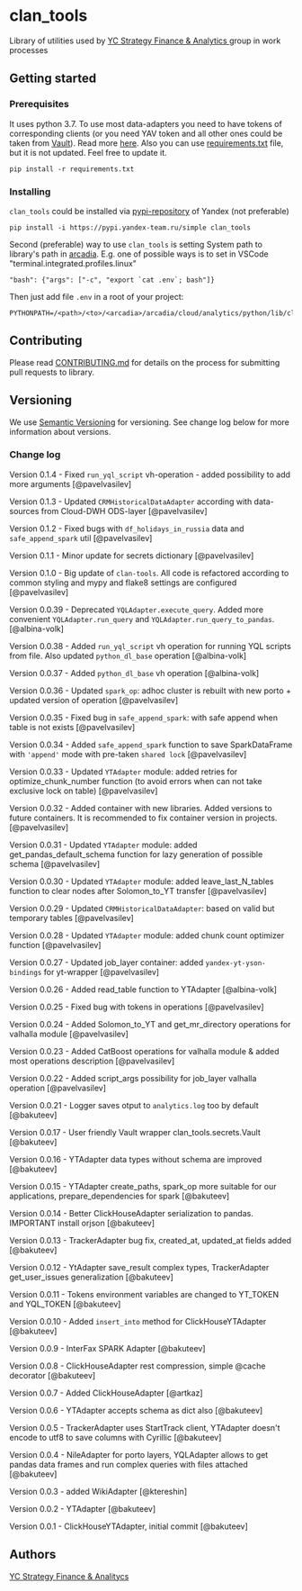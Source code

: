 # **clan_tools**

Library of utilities used by [YC Strategy Finance & Analytics
](https://abc.yandex-team.ru/services/cloud_analytics/) group in work processes


## **Getting started**


### **Prerequisites**

It uses python 3.7.
To use most data-adapters you need to have tokens of corresponding clients (or you need YAV token and all other ones could be taken from [Vault](https://yav.yandex-team.ru)). Read more [here](https://wiki.yandex-team.ru/cloud-bizdev/analitika-oblaka/texnicheskaja-informacija/chek-list-analitika/).
Also you can use [requirements.txt](requirements.txt) file, but it is not updated. Feel free to update it.

    pip install -r requirements.txt



### **Installing**

`clan_tools` could be installed via [pypi-repository](https://wiki.yandex-team.ru/pypi/) of Yandex (not preferable)

    pip install -i https://pypi.yandex-team.ru/simple clan_tools

Second (preferable) way to use `clan_tools` is setting System path to library's path in [arcadia](https://docs.yandex-team.ru/devtools/).
E.g. one of possible ways is to set in VSCode "terminal.integrated.profiles.linux"

    "bash": {"args": ["-c", "export `cat .env`; bash"]}

Then just add file `.env` in a root of your project:

    PYTHONPATH=/<path>/<to>/<arcadia>/arcadia/cloud/analytics/python/lib/clan_tools/src

## **Contributing**

Please read [CONTRIBUTING.md](CONTRIBUTING.md) for details on the process for submitting pull requests to library.

## Versioning

We use [Semantic Versioning](http://semver.org/) for versioning. See change log below for more information about versions.

### **Change log**

Version 0.1.4 - Fixed `run_yql_script` vh-operation - added possibility to add more arguments [@pavelvasilev]

Version 0.1.3 - Updated `CRMHistoricalDataAdapter` according with data-sources from Cloud-DWH ODS-layer [@pavelvasilev]

Version 0.1.2 - Fixed bugs with `df_holidays_in_russia` data and `safe_append_spark` util [@pavelvasilev]

Version 0.1.1 - Minor update for secrets dictionary [@pavelvasilev]

Version 0.1.0 - Big update of `clan-tools`. All code is refactored according to common styling and mypy and flake8 settings are configured [@pavelvasilev]

Version 0.0.39 - Deprecated `YQLAdapter.execute_query`. Added more convenient `YQLAdapter.run_query` and `YQLAdapter.run_query_to_pandas`. [@albina-volk]

Version 0.0.38 - Added `run_yql_script` vh operation for running YQL scripts from file. Also updated `python_dl_base` operation [@albina-volk]

Version 0.0.37 - Added `python_dl_base` vh operation [@albina-volk]

Version 0.0.36 - Updated `spark_op`: adhoc cluster is rebuilt with new porto + updated version of operation [@pavelvasilev]

Version 0.0.35 - Fixed bug in `safe_append_spark`: with safe append when table is not exists [@pavelvasilev]

Version 0.0.34 - Added `safe_append_spark` function to save SparkDataFrame with `'append'` mode with pre-taken `shared lock` [@pavelvasilev]

Version 0.0.33 - Updated `YTAdapter` module: added retries for optimize_chunk_number function (to avoid errors when can not take exclusive lock on table) [@pavelvasilev]

Version 0.0.32 - Added container with new libraries. Added versions to future containers. It is recommended to fix container version in projects. [@pavelvasilev]

Version 0.0.31 - Updated `YTAdapter` module: added get_pandas_default_schema function for lazy generation of possible schema [@pavelvasilev]

Version 0.0.30 - Updated `YTAdapter` module: added leave_last_N_tables function to clear nodes after Solomon_to_YT transfer [@pavelvasilev]

Version 0.0.29 - Updated `CRMHistoricalDataAdapter`: based on valid but temporary tables [@pavelvasilev]

Version 0.0.28 - Updated `YTAdapter` module: added chunk count optimizer function [@pavelvasilev]

Version 0.0.27 - Updated job_layer container: added `yandex-yt-yson-bindings` for yt-wrapper [@pavelvasilev]

Version 0.0.26 - Added read_table function to YTAdapter [@albina-volk]

Version 0.0.25 - Fixed bug with tokens in operations [@pavelvasilev]

Version 0.0.24 - Added Solomon_to_YT and get_mr_directory operations for valhalla module [@pavelvasilev]

Version 0.0.23 - Added CatBoost operations for valhalla module & added most operations description [@pavelvasilev]

Version 0.0.22 - Added script_args possibility for job_layer valhalla operation [@pavelvasilev]

Version 0.0.21 - Logger saves otput to `analytics.log` too by default [@bakuteev]

Version 0.0.17 - User friendly Vault wrapper clan_tools.secrets.Vault [@bakuteev]

Version 0.0.16 - YTAdapter data types without schema are improved [@bakuteev]

Version 0.0.15 - YTAdapter create_paths, spark_op more suitable for our applications, prepare_dependencies for spark [@bakuteev]

Version 0.0.14 - Better ClickHouseAdapter serialization to pandas.
                 IMPORTANT install orjson [@bakuteev]

Version 0.0.13 - TrackerAdapter  bug fix, created_at, updated_at fields added [@bakuteev]

Version 0.0.12 - YtAdapter save_result complex types, TrackerAdapter  get_user_issues generalization [@bakuteev]

Version 0.0.11 - Tokens environment variables are changed to YT_TOKEN and YQL_TOKEN [@bakuteev]

Version 0.0.10 - Added `insert_into` method for ClickHouseYTAdapter [@bakuteev]

Version 0.0.9 - InterFax SPARK Adapter [@bakuteev]

Version 0.0.8 - ClickHouseAdapter rest compression, simple @cache decorator [@bakuteev]

Version 0.0.7 - Added ClickHouseAdapter [@artkaz]

Version 0.0.6 - YTAdapter accepts schema as dict also [@bakuteev]

Version 0.0.5 - TrackerAdapter uses StartTrack client, YTAdapter doesn't
encode to utf8 to save columns with Cyrillic [@bakuteev]

Version 0.0.4 - NileAdapter for porto layers, YQLAdapter allows to
get pandas data frames and run complex queries with files attached [@bakuteev]

Version 0.0.3 - added WikiAdapter [@ktereshin]

Version 0.0.2 - YTAdapter [@bakuteev]

Version 0.0.1 - ClickHouseYTAdapter, initial commit [@bakuteev]

## **Authors**

[YC Strategy Finance & Analitycs
](https://abc.yandex-team.ru/services/cloud_analytics/)
